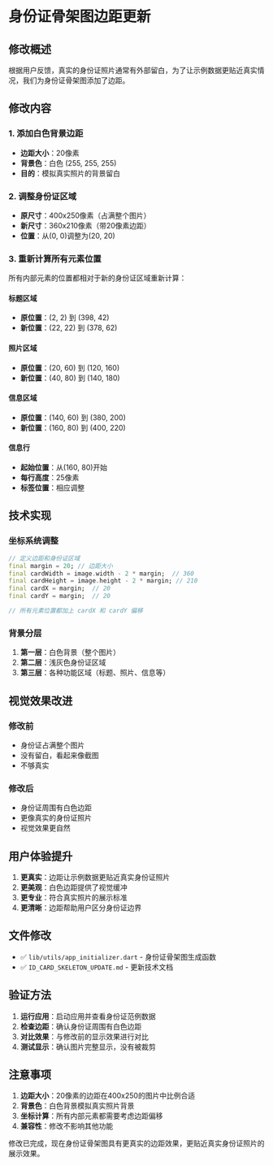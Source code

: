 # 身份证骨架图边距更新

## 修改概述

根据用户反馈，真实的身份证照片通常有外部留白，为了让示例数据更贴近真实情况，我们为身份证骨架图添加了边距。

## 修改内容

### 1. 添加白色背景边距

- **边距大小**：20像素
- **背景色**：白色 (255, 255, 255)
- **目的**：模拟真实照片的背景留白

### 2. 调整身份证区域

- **原尺寸**：400x250像素（占满整个图片）
- **新尺寸**：360x210像素（带20像素边距）
- **位置**：从(0, 0)调整为(20, 20)

### 3. 重新计算所有元素位置

所有内部元素的位置都相对于新的身份证区域重新计算：

#### 标题区域
- **原位置**：(2, 2) 到 (398, 42)
- **新位置**：(22, 22) 到 (378, 62)

#### 照片区域
- **原位置**：(20, 60) 到 (120, 160)
- **新位置**：(40, 80) 到 (140, 180)

#### 信息区域
- **原位置**：(140, 60) 到 (380, 200)
- **新位置**：(160, 80) 到 (400, 220)

#### 信息行
- **起始位置**：从(160, 80)开始
- **每行高度**：25像素
- **标签位置**：相应调整

## 技术实现

### 坐标系统调整

```dart
// 定义边距和身份证区域
final margin = 20; // 边距大小
final cardWidth = image.width - 2 * margin;  // 360
final cardHeight = image.height - 2 * margin; // 210
final cardX = margin;  // 20
final cardY = margin;  // 20

// 所有元素位置都加上 cardX 和 cardY 偏移
```

### 背景分层

1. **第一层**：白色背景（整个图片）
2. **第二层**：浅灰色身份证区域
3. **第三层**：各种功能区域（标题、照片、信息等）

## 视觉效果改进

### 修改前
- 身份证占满整个图片
- 没有留白，看起来像截图
- 不够真实

### 修改后
- 身份证周围有白色边距
- 更像真实的身份证照片
- 视觉效果更自然

## 用户体验提升

1. **更真实**：边距让示例数据更贴近真实身份证照片
2. **更美观**：白色边距提供了视觉缓冲
3. **更专业**：符合真实照片的展示标准
4. **更清晰**：边距帮助用户区分身份证边界

## 文件修改

- ✅ `lib/utils/app_initializer.dart` - 身份证骨架图生成函数
- ✅ `ID_CARD_SKELETON_UPDATE.md` - 更新技术文档

## 验证方法

1. **运行应用**：启动应用并查看身份证范例数据
2. **检查边距**：确认身份证周围有白色边距
3. **对比效果**：与修改前的显示效果进行对比
4. **测试显示**：确认图片完整显示，没有被裁剪

## 注意事项

1. **边距大小**：20像素的边距在400x250的图片中比例合适
2. **背景色**：白色背景模拟真实照片背景
3. **坐标计算**：所有内部元素都需要考虑边距偏移
4. **兼容性**：修改不影响其他功能

修改已完成，现在身份证骨架图具有更真实的边距效果，更贴近真实身份证照片的展示效果。 